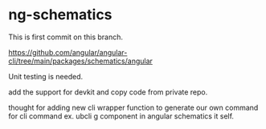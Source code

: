 # ng-schematics

This is first commit on this branch.

https://github.com/angular/angular-cli/tree/main/packages/schematics/angular

Unit testing is needed.

add the support for devkit and copy code from private repo.

thought for adding new cli wrapper function to generate our own command for cli command ex. ubcli g component in angular schematics it self. 
